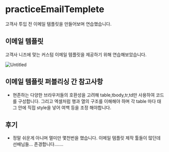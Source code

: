 # practiceEmailTemplete
 고객사 투입 전 이메일 템플릿을 만들어보며 연습했습니다.

## 이메일 템플릿

고객사 니즈에 맞는 커스텀 이메일 템플릿을 제공하기 위해 연습해보았습니다.  

![Untitled](https://s3-us-west-2.amazonaws.com/secure.notion-static.com/a71ee03b-079c-4a96-9954-ec10cc9dcb10/Untitled.png)

## 이메일 템플릿 퍼블리싱 간 참고사항

  - 현존하는 다양한 브라우저들의 호환성을 고려해 table,tbody,tr,td만 사용하여 코드를 구성합니다.
   그리고 엑셀처럼 행과 열의 구조를 이해해야 하며 각 table 마다 태그 안에 직접 style을 넣어 여백 등을
   조정 해야합니다.

## 후기

- 정말 쉬운게 아니며 멀미만 몇천번을 했습니다. 이메일 템플릿 제작 툴들이 많던데 선배님들… 존경합니다…….